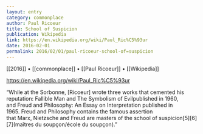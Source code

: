 ```yaml
---
layout: entry
category: commonplace
author: Paul Ricoeur
title: School of Suspicion
publication: Wikipedia
link: https://en.wikipedia.org/wiki/Paul_Ric%C5%93ur
date: 2016-02-01
permalink: 2016/02/01/paul-ricoeur-school-of=suspicion
---
```


[[2016]] • [[commonplace]] • [[Paul Ricoeur]] • [[Wikipedia]]

https://en.wikipedia.org/wiki/Paul_Ric%C5%93ur

“While at the Sorbonne, [Ricoeur] wrote three works that cemented his reputation: Fallible Man and The Symbolism of Evilpublished in 1960, and Freud and Philosophy: An Essay on Interpretation published in 1965. Freud and Philosophy contains the famous assertion that Marx, Nietzsche and Freud are masters of the school of suspicion[5][6][7](maîtres du soupçon/école du soupçon).” 